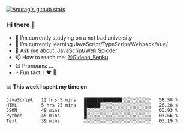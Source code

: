 [![Anurag's github stats](https://github-readme-stats.vercel.app/api?username=gideonsenku)](https://github.com/anuraghazra/github-readme-stats)
### Hi there 👋
- 🔭 I’m currently studying on a not bad university 
- 🌱 I’m currently learning JavaScript/TypeScript/Webpack/Vue/
- 💬 Ask me about: JavaScript/Web Spidder 
- 📫 How to reach me: [@Gideon_Senku](https://t.me/Gideon_Senku)
- 😄 Pronouns: ...
- ⚡ Fun fact: I ❤️ 🎵

📊 **This week I spent my time on**
<!--START_SECTION:waka-->
```text
JavaScript   12 hrs 5 mins   ██████████████░░░░░░░░░░░   58.58 % 
HTML         5 hrs 25 mins   ██████░░░░░░░░░░░░░░░░░░░   26.28 % 
JSON         48 mins         █░░░░░░░░░░░░░░░░░░░░░░░░   03.93 % 
Python       45 mins         █░░░░░░░░░░░░░░░░░░░░░░░░   03.66 % 
Text         39 mins         ░░░░░░░░░░░░░░░░░░░░░░░░░   03.19 %
```
<!--END_SECTION:waka-->

<!--
**GideonSenku/GideonSenku** is a ✨ _special_ ✨ repository because its `README.md` (this file) appears on your GitHub profile.

Here are some ideas to get you started:

- 🔭 I’m currently working on ...
- 🌱 I’m currently learning ...
- 👯 I’m looking to collaborate on ...
- 🤔 I’m looking for help with ...
- 💬 Ask me about ...
- 📫 How to reach me: ...
- 😄 Pronouns: ...
- ⚡ Fun fact: ...
-->

